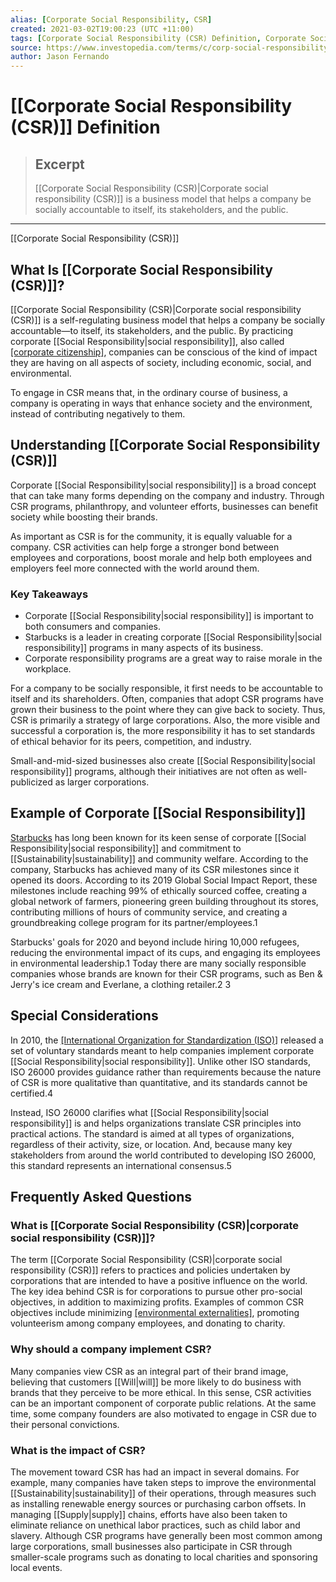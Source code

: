 ```yaml
---
alias: [Corporate Social Responsibility, CSR]
created: 2021-03-02T19:00:23 (UTC +11:00)
tags: [Corporate Social Responsibility (CSR) Definition, Corporate Social Responsibility (CSR)]
source: https://www.investopedia.com/terms/c/corp-social-responsibility.asp
author: Jason Fernando
---
```


# [[Corporate Social Responsibility (CSR)]] Definition

> ## Excerpt
> [[Corporate Social Responsibility (CSR)|Corporate social responsibility (CSR)]] is a business model that helps a company be socially accountable to itself, its stakeholders, and the public.

---

[[Corporate Social Responsibility (CSR)]]
## What Is [[Corporate Social Responsibility (CSR)]]?

[[Corporate Social Responsibility (CSR)|Corporate social responsibility (CSR)]] is a self-regulating business model that helps a company be socially accountable—to itself, its stakeholders, and the public. By practicing corporate [[Social Responsibility|social responsibility]], also called [[corporate citizenship]](https://www.investopedia.com/terms/c/corporatecitizenship.asp), companies can be conscious of the kind of impact they are having on all aspects of society, including economic, social, and environmental.

To engage in CSR means that, in the ordinary course of business, a company is operating in ways that enhance society and the environment, instead of contributing negatively to them.

## Understanding [[Corporate Social Responsibility (CSR)]]

Corporate [[Social Responsibility|social responsibility]] is a broad concept that can take many forms depending on the company and industry. Through CSR programs, philanthropy, and volunteer efforts, businesses can benefit society while boosting their brands.

As important as CSR is for the community, it is equally valuable for a company. CSR activities can help forge a stronger bond between employees and corporations, boost morale and help both employees and employers feel more connected with the world around them.

### Key Takeaways

-   Corporate [[Social Responsibility|social responsibility]] is important to both consumers and companies.
-   Starbucks is a leader in creating corporate [[Social Responsibility|social responsibility]] programs in many aspects of its business. 
-   Corporate responsibility programs are a great way to raise morale in the workplace. 

For a company to be socially responsible, it first needs to be accountable to itself and its shareholders. Often, companies that adopt CSR programs have grown their business to the point where they can give back to society. Thus, CSR is primarily a strategy of large corporations. Also, the more visible and successful a corporation is, the more responsibility it has to set standards of ethical behavior for its peers, competition, and industry.

Small-and-mid-sized businesses also create [[Social Responsibility|social responsibility]] programs, although their initiatives are not often as well-publicized as larger corporations.

## Example of Corporate [[Social Responsibility]]

[Starbucks](https://www.investopedia.com/articles/markets/120215/if-you-had-invested-right-after-starbucks-ipo.asp) has long been known for its keen sense of corporate [[Social Responsibility|social responsibility]] and commitment to [[Sustainability|sustainability]] and community welfare. According to the company, Starbucks has achieved many of its CSR milestones since it opened its doors. According to its 2019 Global Social Impact Report, these milestones include reaching 99% of ethically sourced coffee, creating a global network of farmers, pioneering green building throughout its stores, contributing millions of hours of community service, and creating a groundbreaking college program for its partner/employees.1

Starbucks' goals for 2020 and beyond include hiring 10,000 refugees, reducing the environmental impact of its cups, and engaging its employees in environmental leadership.1 Today there are many socially responsible companies whose brands are known for their CSR programs, such as Ben & Jerry's ice cream and Everlane, a clothing retailer.2 3

## Special Considerations

In 2010, the [[International Organization for Standardization (ISO)]](https://www.investopedia.com/terms/i/international-organization-for-standardization-iso.asp) released a set of voluntary standards meant to help companies implement corporate [[Social Responsibility|social responsibility]]. Unlike other ISO standards, ISO 26000 provides guidance rather than requirements because the nature of CSR is more qualitative than quantitative, and its standards cannot be certified.4

Instead, ISO 26000 clarifies what [[Social Responsibility|social responsibility]] is and helps organizations translate CSR principles into practical actions. The standard is aimed at all types of organizations, regardless of their activity, size, or location. And, because many key stakeholders from around the world contributed to developing ISO 26000, this standard represents an international consensus.5

## Frequently Asked Questions

### What is [[Corporate Social Responsibility (CSR)|corporate social responsibility (CSR)]]?

The term [[Corporate Social Responsibility (CSR)|corporate social responsibility (CSR)]] refers to practices and policies undertaken by corporations that are intended to have a positive influence on the world. The key idea behind CSR is for corporations to pursue other pro-social objectives, in addition to maximizing profits. Examples of common CSR objectives include minimizing [[environmental externalities]](https://www.investopedia.com/terms/e/externality.asp), promoting volunteerism among company employees, and donating to charity.

### Why should a company implement CSR?

Many companies view CSR as an integral part of their brand image, believing that customers [[Will|will]] be more likely to do business with brands that they perceive to be more ethical. In this sense, CSR activities can be an important component of corporate public relations. At the same time, some company founders are also motivated to engage in CSR due to their personal convictions.

### What is the impact of CSR?

The movement toward CSR has had an impact in several domains. For example, many companies have taken steps to improve the environmental [[Sustainability|sustainability]] of their operations, through measures such as installing renewable energy sources or purchasing carbon offsets. In managing [[Supply|supply]] chains, efforts have also been taken to eliminate reliance on unethical labor practices, such as child labor and slavery. Although CSR programs have generally been most common among large corporations, small businesses also participate in CSR through smaller-scale programs such as donating to local charities and sponsoring local events.
